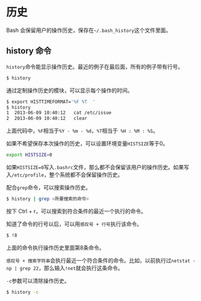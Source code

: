 # 历史

Bash 会保留用户的操作历史，保存在`~/.bash_history`这个文件里面。

## history 命令

`history`命令能显示操作历史。最近的例子在最后面，所有的例子带有行号。

```bash
$ history
```

通过定制操作历史的模块，可以显示每个操作的时间。

```bash
$ export HISTTIMEFORMAT='%F %T  '
$ history
1  2013-06-09 10:40:12   cat /etc/issue
2  2013-06-09 10:40:12   clear
```

上面代码中，`%F`相当于`%Y - %m - %d`，`%T`相当于` %H : %M : %S`。

如果不希望保存本次操作的历史，可以设置环境变量`HISTSIZE`等于0。

```bash
export HISTSIZE=0
```

如果`HISTSIZE=0`写入`.bashrc`文件，那么都不会保留该用户的操作历史。如果写入`/etc/profile`，整个系统都不会保留操作历史。

配合`grep`命令，可以搜索操作历史。

```bash
$ history | grep <所要搜索的命令>
```

按下 Ctrl + r，可以搜索到符合条件的最近一个执行的命令。

知道了命令的行号以后，可以用`感叹号 + 行号`执行该命令。

```bash
$ !8
```

上面的命令执行操作历史里面第8条命令。

`感叹号 + 搜索字符串`会执行最近一个符合条件的命令。比如，以前执行过`netstat -np | grep 22`，那么输入`!net`就会执行这条命令。

`-c`参数可以清除操作历史。

```bash
$ history -c
```


